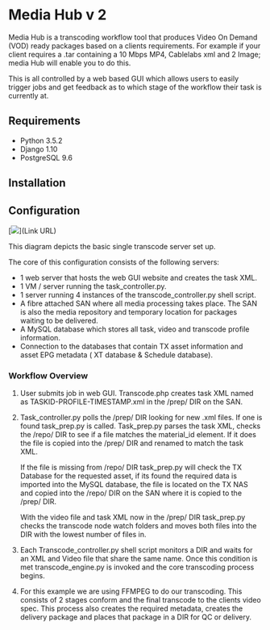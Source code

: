 # Media Hub v 2

Media Hub is a transcoding workflow tool that produces Video On Demand (VOD) ready packages based on a clients requirements. For example if your client requires a .tar containing a 10 Mbps MP4, Cablelabs xml and 2 Image; media Hub will enable you to do this.

This is all controlled by a web based GUI which allows users to easily trigger jobs and get feedback as to which stage of the workflow their task is currently at.

## Requirements
* Python 3.5.2
* Django 1.10
* PostgreSQL 9.6

## Installation

## Configuration

[<img src="https://docs.google.com/drawings/d/1iO7tqt3UhkCDQRh9ecgFaQ4ZYWUPpyQWQwbXe_V5cJo/pub?w=960&amp;h=600">](Link URL)

This diagram depicts the basic single transcode server set up.

The core of this configuration consists of the following servers:

* 1 web server that hosts the web GUI website and creates the task XML.
* 1 VM / server running the task_controller.py.
* 1 server running 4 instances of the transcode_controller.py shell script.
* A fibre attached SAN where all media processing takes place. The SAN is also the media repository and temporary location for packages waiting to be delivered.
* A MySQL database which stores all task, video and transcode profile information.
* Connection to the databases that contain TX asset information and asset EPG metadata ( XT database & Schedule database).

### Workflow Overview

1. User submits job in web GUI. Transcode.php creates task XML named as TASKID-PROFILE-TIMESTAMP.xml in the /prep/ DIR on the SAN.
2. Task_controller.py polls the /prep/ DIR looking for new .xml files. If one is found task_prep.py is called. Task_prep.py parses the task XML, checks the /repo/ DIR to see if a file matches the material_id element. If it does the file is copied into the /prep/ DIR and renamed to match the task XML.

    If the file is missing from /repo/ DIR task_prep.py will check the TX Database for the requested asset, if its found the required data is imported into the MySQL database, the file is located on the TX NAS and copied into the /repo/ DIR on the SAN where it is copied to the /prep/ DIR.

    With the video file and task XML now in the /prep/ DIR task_prep.py checks the transcode node watch folders and moves both files into the DIR with the lowest number of files in.
3. Each Transcode_controller.py shell script monitors a DIR and waits for an XML and Video file that share the same name. Once this condition is met transcode_engine.py is invoked and the core transcoding process begins.

4. For this example we are using FFMPEG to do our transcoding. This consists of 2 stages conform and the final transcode to the clients video spec. This process also creates the required metadata, creates the delivery package and places that package in a DIR for QC or delivery.